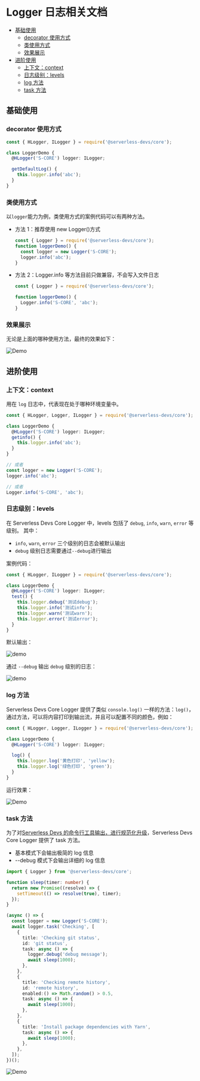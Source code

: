 # Logger 日志相关文档

- [基础使用](#基础使用)
  - [decorator 使用方式](#decorator-使用方式)
  - [类使用方式](#类使用方式)
  - [效果展示](#效果展示)
- [进阶使用](#进阶使用)
  - [上下文：context](#上下文context)
  - [日志级别：levels](#日志级别levels)
  - [log 方法](#log方法)
  - [task 方法](#task方法)

## 基础使用

### decorator 使用方式

```typescript
const { HLogger, ILogger } = require('@serverless-devs/core');

class LoggerDemo {
  @HLogger('S-CORE') logger: ILogger;

  getDefaultLog() {
    this.logger.info('abc');
  }
}
```

### 类使用方式

以`logger`能力为例，类使用方式的案例代码可以有两种方法。

- 方法 1：推荐使用 new Logger()方式
  ```typescript
  const { Logger } = require('@serverless-devs/core');
  function loggerDemo() {
    const logger = new Logger('S-CORE');
    logger.info('abc');
  }
  ```
- 方法 2：Logger.info 等方法目前只做兼容，不会写入文件日志

  ```typescript
  const { Logger } = require('@serverless-devs/core');

  function loggerDemo() {
    Logger.info('S-CORE', 'abc');
  }
  ```

### 效果展示

无论是上面的哪种使用方法，最终的效果如下：

![Demo](https://example-static.oss-cn-beijing.aliyuncs.com/github-static/render1635502865479.gif)

## 进阶使用

### 上下文：context

用在 `log` 日志中，代表现在处于哪种环境变量中。

```typescript
const { HLogger, Logger, ILogger } = require('@serverless-devs/core');

class LoggerDemo {
  @HLogger('S-CORE') logger: ILogger;
  getinfo() {
    this.logger.info('abc');
  }
}

// 或者
const logger = new Logger('S-CORE');
logger.info('abc');

// 或者
Logger.info('S-CORE', 'abc');
```

### 日志级别：levels

在 Serverless Devs Core Logger 中，levels 包括了 `debug`, `info`, `warn`, `error` 等级别。 其中：

- `info`, `warn`, `error` 三个级别的日志会被默认输出
- `debug` 级别日志需要通过`--debug`进行输出

案例代码：

```typescript
const { HLogger, ILogger } = require('@serverless-devs/core');

class LoggerDemo {
  @HLogger('S-CORE') logger: ILogger;
  test() {
    this.logger.debug('测试debug');
    this.logger.info('测试info');
    this.logger.warn('测试warn');
    this.logger.error('测试error');
  }
}
```

默认输出：

![demo](https://example-static.oss-cn-beijing.aliyuncs.com/github-static/render1635505382944.gif)

通过 `--debug` 输出 `debug` 级别的日志：

![demo](https://example-static.oss-cn-beijing.aliyuncs.com/github-static/render1635505572575.gif)

### log 方法

Serverless Devs Core Logger 提供了类似 `console.log()` 一样的方法：`log()`，通过方法，可以将内容打印到输出流，并且可以配置不同的颜色，例如：

```typescript
const { HLogger, Logger, ILogger } = require('@serverless-devs/core');

class LoggerDemo {
  @HLogger('S-CORE') logger: ILogger;

  log() {
    this.logger.log('黄色打印', 'yellow');
    this.logger.log('绿色打印', 'green');
  }
}
```

运行效果：

![Demo](https://example-static.oss-cn-beijing.aliyuncs.com/github-static/render1635506017315.gif)

### task 方法

为了对[Serverless Devs 的命令行工具输出，进行规范化升级](https://github.com/Serverless-Devs/Serverless-Devs/blob/docs/docs/zh/cli_design.md)，Serverless Devs Core Logger 提供了 task 方法。

- 基本模式下会输出极简的 log 信息
- --debug 模式下会输出详细的 log 信息

```typescript
import { Logger } from '@serverless-devs/core';

function sleep(timer: number) {
  return new Promise((resolve) => {
    setTimeout(() => resolve(true), timer);
  });
}

(async () => {
  const logger = new Logger('S-CORE');
  await logger.task('Checking', [
    {
      title: 'Checking git status',
      id: 'git status',
      task: async () => {
        logger.debug('debug message');
        await sleep(1000);
      },
    },
    {
      title: 'Checking remote history',
      id: 'remote history',
      enabled:() => Math.random() > 0.5,
      task: async () => {
        await sleep(1000);
      },
    },
    {
      title: 'Install package dependencies with Yarn',
      task: async () => {
        await sleep(1000);
      },
    },
  ]);
})();
```
![Demo](https://img.alicdn.com/imgextra/i3/O1CN01yXv3FN1LllSCzte0b_!!6000000001340-1-tps-917-204.gif)
